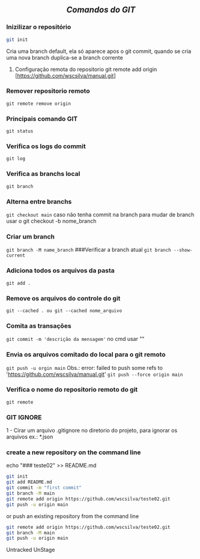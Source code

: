 ## *__<p align = "center">Comandos do GIT</p>__*

### **Inizilizar o repositório**
```sh
git init
``` 
Cria uma branch default, ela só aparece apos o git commit, quando se cria uma nova branch duplica-se a branch corrente
1. Configuração remota do repositorio
git remote add origin [https://github.com/wscsilva/manual.git]
### Remover repositorio remoto
`git remote remove origin`
### Principais comando GIT
`git status`
### Verifica os logs do commit
`git log`
### Verifica as branchs local
`git branch`
### Alterna entre branchs
`git checkout main`
 caso não tenha commit na branch para mudar de branch usar o git checkout -b nome_branch
### Criar um branch
`git branch -M name_branch`
###Verificar a branch atual
`git branch --show-current`
### Adiciona todos os arquivos da pasta 
`git add .`
### Remove os arquivos do controle do git
`git --cached . ou git --cached nome_arquivo`
###  Comita as transações
`git commit -m 'descrição da mensagem'`
 no cmd usar ""
### Envia os arquivos comitado do local para o git remoto
`git push -u orgin main`
Obs.: error: failed to push some refs to 'https://github.com/wscsilva/manual.git'
`git push --force origin main`
### Verifica o nome do repositorio remoto do git
`git remote`

### GIT IGNORE
1 - Cirar um arquivo .gitignore no diretorio do projeto, para ignorar os arquivos ex.: *.json

### create a new repository on the command line
echo "### teste02" >> README.md
```sh
git init
git add README.md
git commit -m "first commit"
git branch -M main
git remote add origin https://github.com/wscsilva/teste02.git
git push -u origin main
```
or push an existing repository from the command line
```sh
git remote add origin https://github.com/wscsilva/teste02.git
git branch -M main
git push -u origin main
```

Untracked
UnStage